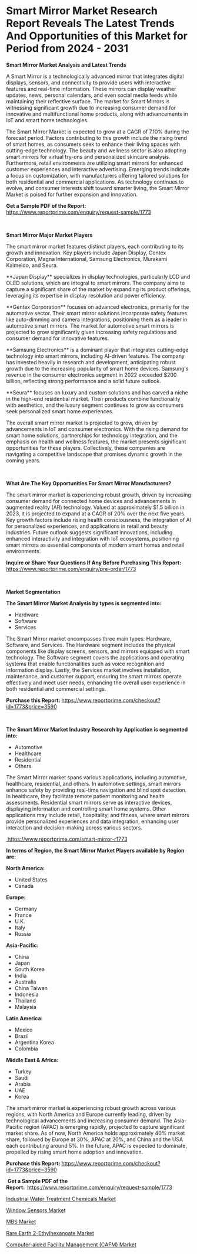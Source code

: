<p><h1>Smart Mirror Market Research Report Reveals The Latest Trends And Opportunities of this Market for Period from 2024 - 2031</h1></p><p><strong>Smart Mirror Market Analysis and Latest Trends</strong></p>
<p><p>A Smart Mirror is a technologically advanced mirror that integrates digital displays, sensors, and connectivity to provide users with interactive features and real-time information. These mirrors can display weather updates, news, personal calendars, and even social media feeds while maintaining their reflective surface. The market for Smart Mirrors is witnessing significant growth due to increasing consumer demand for innovative and multifunctional home products, along with advancements in IoT and smart home technologies.</p><p>The Smart Mirror Market is expected to grow at a CAGR of 7.10% during the forecast period. Factors contributing to this growth include the rising trend of smart homes, as consumers seek to enhance their living spaces with cutting-edge technology. The beauty and wellness sector is also adopting smart mirrors for virtual try-ons and personalized skincare analysis. Furthermore, retail environments are utilizing smart mirrors for enhanced customer experiences and interactive advertising. Emerging trends indicate a focus on customization, with manufacturers offering tailored solutions for both residential and commercial applications. As technology continues to evolve, and consumer interests shift toward smarter living, the Smart Mirror Market is poised for further expansion and innovation.</p></p>
<p><strong>Get a Sample PDF of the Report:&nbsp;</strong> <a href="https://www.reportprime.com/enquiry/request-sample/1773">https://www.reportprime.com/enquiry/request-sample/1773</a></p>
<p>&nbsp;</p>
<p><strong>Smart Mirror Major Market Players</strong></p>
<p><p>The smart mirror market features distinct players, each contributing to its growth and innovation. Key players include Japan Display, Gentex Corporation, Magna International, Samsung Electronics, Murakami Kaimeido, and Seura. </p><p>**Japan Display** specializes in display technologies, particularly LCD and OLED solutions, which are integral to smart mirrors. The company aims to capture a significant share of the market by expanding its product offerings, leveraging its expertise in display resolution and power efficiency.</p><p>**Gentex Corporation** focuses on advanced electronics, primarily for the automotive sector. Their smart mirror solutions incorporate safety features like auto-dimming and camera integrations, positioning them as a leader in automotive smart mirrors. The market for automotive smart mirrors is projected to grow significantly given increasing safety regulations and consumer demand for innovative features.</p><p>**Samsung Electronics** is a dominant player that integrates cutting-edge technology into smart mirrors, including AI-driven features. The company has invested heavily in research and development, anticipating robust growth due to the increasing popularity of smart home devices. Samsung's revenue in the consumer electronics segment in 2022 exceeded $200 billion, reflecting strong performance and a solid future outlook.</p><p>**Seura** focuses on luxury and custom solutions and has carved a niche in the high-end residential market. Their products combine functionality with aesthetics, and the luxury segment continues to grow as consumers seek personalized smart home experiences.</p><p>The overall smart mirror market is projected to grow, driven by advancements in IoT and consumer electronics. With the rising demand for smart home solutions, partnerships for technology integration, and the emphasis on health and wellness features, the market presents significant opportunities for these players. Collectively, these companies are navigating a competitive landscape that promises dynamic growth in the coming years.</p></p>
<p>&nbsp;</p>
<p><strong>What Are The Key Opportunities For Smart Mirror Manufacturers?</strong></p>
<p><p>The smart mirror market is experiencing robust growth, driven by increasing consumer demand for connected home devices and advancements in augmented reality (AR) technology. Valued at approximately $1.5 billion in 2023, it is projected to expand at a CAGR of 20% over the next five years. Key growth factors include rising health consciousness, the integration of AI for personalized experiences, and applications in retail and beauty industries. Future outlook suggests significant innovations, including enhanced interactivity and integration with IoT ecosystems, positioning smart mirrors as essential components of modern smart homes and retail environments.</p></p>
<p><strong>Inquire or Share Your Questions If Any Before Purchasing This Report:</strong> <a href="https://www.reportprime.com/enquiry/pre-order/1773">https://www.reportprime.com/enquiry/pre-order/1773</a></p>
<p>&nbsp;</p>
<p><strong>Market Segmentation</strong></p>
<p><strong>The Smart Mirror Market Analysis by types is segmented into:</strong></p>
<p><ul><li>Hardware</li><li>Software</li><li>Services</li></ul></p>
<p><p>The Smart Mirror market encompasses three main types: Hardware, Software, and Services. The Hardware segment includes the physical components like display screens, sensors, and mirrors equipped with smart technology. The Software segment covers the applications and operating systems that enable functionalities such as voice recognition and information display. Lastly, the Services market involves installation, maintenance, and customer support, ensuring the smart mirrors operate effectively and meet user needs, enhancing the overall user experience in both residential and commercial settings.</p></p>
<p><strong>Purchase this Report:&nbsp;</strong><a href="https://www.reportprime.com/checkout?id=1773&price=3590">https://www.reportprime.com/checkout?id=1773&price=3590</a></p>
<p>&nbsp;</p>
<p><strong>The Smart Mirror Market Industry Research by Application is segmented into:</strong></p>
<p><ul><li>Automotive</li><li>Healthcare</li><li>Residential</li><li>Others</li></ul></p>
<p><p>The Smart Mirror market spans various applications, including automotive, healthcare, residential, and others. In automotive settings, smart mirrors enhance safety by providing real-time navigation and blind spot detection. In healthcare, they facilitate remote patient monitoring and health assessments. Residential smart mirrors serve as interactive devices, displaying information and controlling smart home systems. Other applications may include retail, hospitality, and fitness, where smart mirrors provide personalized experiences and data integration, enhancing user interaction and decision-making across various sectors.</p></p>
<p><a href="https://www.reportprime.com/smart-mirror-r1773">&nbsp;https://www.reportprime.com/smart-mirror-r1773</a></p>
<p><strong>In terms of Region, the Smart Mirror Market Players available by Region are:</strong></p>
<p>
    <p> <strong> North America: </strong>
        <ul>
            <li>United States</li>
            <li>Canada</li>
        </ul>
        </p> 
    <p> <strong> Europe: </strong>
        <ul>
            <li>Germany</li>
            <li>France</li>
            <li>U.K.</li>
            <li>Italy</li>
            <li>Russia</li>
        </ul>
        </p> 
    <p> <strong> Asia-Pacific: </strong>
        <ul>
            <li>China</li>
            <li>Japan</li>
            <li>South Korea</li>
            <li>India</li>
            <li>Australia</li>
            <li>China Taiwan</li>
            <li>Indonesia</li>
            <li>Thailand</li>
            <li>Malaysia</li>
        </ul>
        </p> 
    <p> <strong> Latin America: </strong>
        <ul>
            <li>Mexico</li>
            <li>Brazil</li>
            <li>Argentina Korea</li>
            <li>Colombia</li>
        </ul>
        </p> 
    <p> <strong> Middle East & Africa: </strong>
        <ul>
            <li>Turkey</li>
            <li>Saudi</li>
            <li>Arabia</li>
            <li>UAE</li>
            <li>Korea</li>
        </ul>
    </p>
    </p>
<p><p>The smart mirror market is experiencing robust growth across various regions, with North America and Europe currently leading, driven by technological advancements and increasing consumer demand. The Asia-Pacific region (APAC) is emerging rapidly, projected to capture significant market share. As of now, North America holds approximately 40% market share, followed by Europe at 30%, APAC at 20%, and China and the USA each contributing around 5%. In the future, APAC is expected to dominate, propelled by rising smart home adoption and innovation.</p></p>
<p><strong>Purchase this Report: </strong><a href="https://www.reportprime.com/checkout?id=1773&price=3590">https://www.reportprime.com/checkout?id=1773&price=3590</a></p>
<p>&nbsp;<strong>Get a Sample PDF of the Report:&nbsp;&nbsp;</strong><a href="https://www.reportprime.com/enquiry/request-sample/1773">https://www.reportprime.com/enquiry/request-sample/1773</a></p>
<p><strong></strong></p>
<p><p><a href="https://www.linkedin.com/pulse/unveiling-market-trends-global-industrial-water-treatment-chemicals-wshfc?trackingId=UceJdmN3QGO%2BVb0JQHmRfg%3D%3D">Industrial Water Treatment Chemicals Market</a></p><p><a href="https://github.com/lylyparadise/Market-Research-Report-List-5/blob/main/window-sensors-market.md">Window Sensors Market</a></p><p><a href="https://www.linkedin.com/pulse/mbs-market-overview-regional-outlook-competitive-strategies-zchpf?trackingId=8T6N8Fy1RNyiKyaNqLhjeA%3D%3D">MBS Market</a></p><p><a href="https://issuu.com/reportprime-2/docs/rare-earth-2-ethylhexanoate-market-_8cf5a077c8c127">Rare Earth 2-Ethylhexanoate Market</a></p><p><a href="https://medium.com/@brendafgmorris532/computer-aided-facility-management-cafm-market-trends-and-market-growth-outlook-2024-2031-9c16635057dc">Computer-aided Facility Management (CAFM) Market</a></p></p>